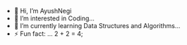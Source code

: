- 👋 Hi, I’m AyushNegi
- 👀 I’m interested in Coding...
- 🌱 I’m currently learning Data Structures and Algorithms...
- ⚡ Fun fact: ... 2 + 2 = 4;

<!---
AyushNegi2809/AyushNegi2809 is a ✨ special ✨ repository because its `README.md` (this file) appears on your GitHub profile.
You can click the Preview link to take a look at your changes.
--->
